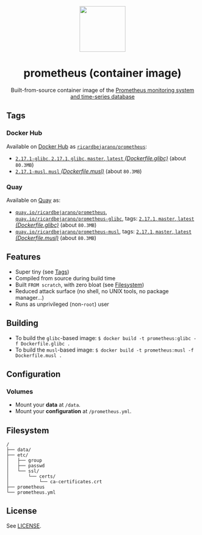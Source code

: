 <p align="center"><img src="https://emojipedia-us.s3.dualstack.us-west-1.amazonaws.com/thumbs/320/apple/198/fire_1f525.png" width="120px"></p>
<h1 align="center">prometheus (container image)</h1>
<p align="center">Built-from-source container image of the <a href="https://prometheus.io">Prometheus monitoring system and time-series database</a></p>


## Tags

### Docker Hub

Available on [Docker Hub](https://hub.docker.com) as [`ricardbejarano/prometheus`](https://hub.docker.com/r/ricardbejarano/prometheus):

- [`2.17.1-glibc`, `2.17.1`, `glibc`, `master`, `latest` *(Dockerfile.glibc)*](https://github.com/ricardbejarano/prometheus/blob/master/Dockerfile.glibc) (about `80.3MB`)
- [`2.17.1-musl`, `musl` *(Dockerfile.musl)*](https://github.com/ricardbejarano/prometheus/blob/master/Dockerfile.musl) (about `80.3MB`)

### Quay

Available on [Quay](https://quay.io) as:

- [`quay.io/ricardbejarano/prometheus`](https://quay.io/repository/ricardbejarano/prometheus), [`quay.io/ricardbejarano/prometheus-glibc`](https://quay.io/repository/ricardbejarano/prometheus-glibc), tags: [`2.17.1`, `master`, `latest` *(Dockerfile.glibc)*](https://github.com/ricardbejarano/prometheus/blob/master/Dockerfile.glibc) (about `80.3MB`)
- [`quay.io/ricardbejarano/prometheus-musl`](https://quay.io/repository/ricardbejarano/prometheus-musl), tags: [`2.17.1`, `master`, `latest` *(Dockerfile.musl)*](https://github.com/ricardbejarano/prometheus/blob/master/Dockerfile.musl) (about `80.3MB`)


## Features

* Super tiny (see [Tags](#tags))
* Compiled from source during build time
* Built `FROM scratch`, with zero bloat (see [Filesystem](#filesystem))
* Reduced attack surface (no shell, no UNIX tools, no package manager...)
* Runs as unprivileged (non-`root`) user


## Building

- To build the `glibc`-based image: `$ docker build -t prometheus:glibc -f Dockerfile.glibc .`
- To build the `musl`-based image: `$ docker build -t prometheus:musl -f Dockerfile.musl .`


## Configuration

### Volumes

- Mount your **data** at `/data`.
- Mount your **configuration** at `/prometheus.yml`.


## Filesystem

```
/
├── data/
├── etc/
│   ├── group
│   ├── passwd
│   └── ssl/
│       └── certs/
│           └── ca-certificates.crt
├── prometheus
└── prometheus.yml
```


## License

See [LICENSE](https://github.com/ricardbejarano/prometheus/blob/master/LICENSE).
